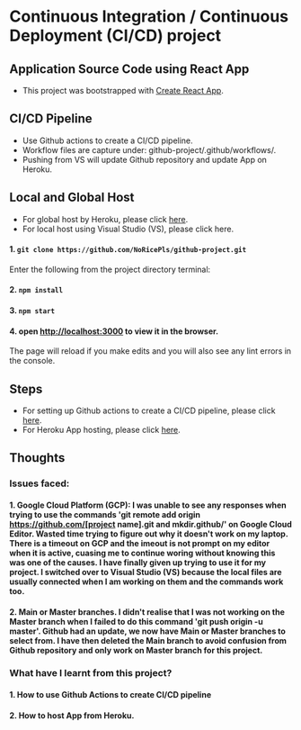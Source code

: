# Continuous Integration / Continuous Deployment (CI/CD) project

## Application Source Code using React App

* This project was bootstrapped with [Create React App](https://github.com/facebook/create-react-app).

## CI/CD Pipeline
* Use Github actions to create a CI/CD pipeline.
* Workflow files are capture under: github-project/.github/workflows/.
* Pushing from VS will update Github repository and update App on Heroku.
 
## Local and Global Host
* For global host by Heroku, please click [here](https://cicd-github-project.herokuapp.com/).
* For local host using Visual Studio (VS), please click here.
#### 1. `git clone https://github.com/NoRicePls/github-project.git`
Enter the following from the project directory terminal:
#### 2. `npm install`
#### 3. `npm start`
#### 4. open [http://localhost:3000](http://localhost:3000) to view it in the browser.
The page will reload if you make edits and you will also see any lint errors in the console.

## Steps 
* For setting up Github actions to create a CI/CD pipeline, please click [here](https://medium.com/@michaelekpang/creating-a-ci-cd-pipeline-using-github-actions-b65bb248edfe).
* For Heroku App hosting, please click [here](https://devcenter.heroku.com/articles/getting-started-with-nodejs#deploy-the-app).

## Thoughts
### Issues faced:
#### 1. Google Cloud Platform (GCP): I was unable to see any responses when trying to use the commands 'git remote add origin https://github.com/[project name].git and mkdir.github/' on Google Cloud Editor. Wasted time trying to figure out why it doesn't work on my laptop. There is a timeout on GCP and the imeout is not prompt on my editor when it is active, cuasing me to continue woring without knowing this was one of the causes. I have finally given up trying to use it for my project. I switched over to Visual Studio (VS) because the local files are usually connected when I am working on them and the commands work too.
 
#### 2. Main or Master branches. I didn't realise that I was not working on the Master branch when I failed to do this command 'git push origin -u master'. Github had an update, we now have Main or Master branches to select from. I have then deleted the Main branch to avoid confusion from Github repository and only work on Master branch for this project.

### What have I learnt from this project?
#### 1. How to use Github Actions to create CI/CD pipeline 
#### 2. How to host App from Heroku.

